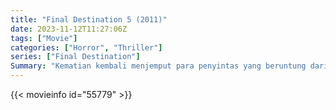 ```yaml
---
title: "Final Destination 5 (2011)"
date: 2023-11-12T11:27:06Z
tags: ["Movie"]
categories: ["Horror", "Thriller"]
series: ["Final Destination"]
Summary: "Kematian kembali menjemput para penyintas yang beruntung dari runtuhnya jembatan mematikan dalam seri kelima yang menakutkan ini."
---
```


<mux-player stream-type="on-demand"
src="https://kp3d-my.sharepoint.com/personal/ryoo_kp3d_onmicrosoft_com/_layouts/15/download.aspx?share=EecnxetK6CJDt5zKbNGbNH0B5yCkDMqXktC4V5wy_n09Qw" prefer-playback="mse" controls>

</mux-player>


{{< movieinfo id="55779" >}}

<script src="https://cdn.jsdelivr.net/npm/@mux/mux-player"></script>

 <script type="application/ld+json ">
{
"@context": "https://schema.org/",
"@type": "VideoObject",
"name": "Final Destination 5 (2011)",
"contentUrl": "https://stream.mux.com/LG6r8SBt4FSZ0002R2SMRXwBqWowujCBG94bLF02WO00N28.m3u8",
"thumbnailUrl": "https://www.themoviedb.org/t/p/original/dv3eh4EvDzhBTw8p1psfycRUl4A.jpg?width=314&fit_mode=preserve&time=25",
"uploadDate": "2023-11-12T11:27:06Z",
}

</script>
